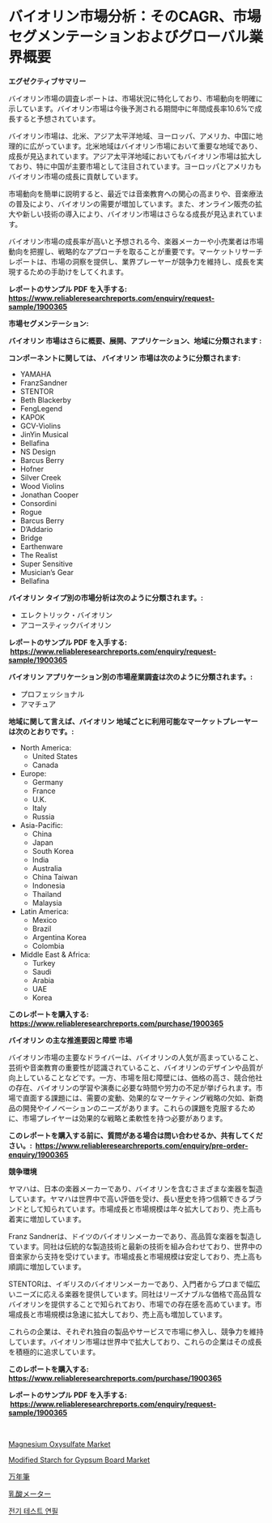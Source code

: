 <p><h1>バイオリン市場分析：そのCAGR、市場セグメンテーションおよびグローバル業界概要</h1></p><p><strong>エグゼクティブサマリー</strong></p>
<p><p>バイオリン市場の調査レポートは、市場状況に特化しており、市場動向を明確に示しています。バイオリン市場は今後予測される期間中に年間成長率10.6%で成長すると予想されています。</p><p>バイオリン市場は、北米、アジア太平洋地域、ヨーロッパ、アメリカ、中国に地理的に広がっています。北米地域はバイオリン市場において重要な地域であり、成長が見込まれています。アジア太平洋地域においてもバイオリン市場は拡大しており、特に中国が主要市場として注目されています。ヨーロッパとアメリカもバイオリン市場の成長に貢献しています。</p><p>市場動向を簡単に説明すると、最近では音楽教育への関心の高まりや、音楽療法の普及により、バイオリンの需要が増加しています。また、オンライン販売の拡大や新しい技術の導入により、バイオリン市場はさらなる成長が見込まれています。</p><p>バイオリン市場の成長率が高いと予想される今、楽器メーカーや小売業者は市場動向を把握し、戦略的なアプローチを取ることが重要です。マーケットリサーチレポートは、市場の洞察を提供し、業界プレーヤーが競争力を維持し、成長を実現するための手助けをしてくれます。</p></p>
<p><strong>レポートのサンプル PDF を入手する: <a href="https://www.reliableresearchreports.com/enquiry/request-sample/1900365">https://www.reliableresearchreports.com/enquiry/request-sample/1900365</a></strong></p>
<p><strong>市場セグメンテーション:</strong></p>
<p><strong> バイオリン 市場はさらに概要、展開、アプリケーション、地域に分類されます :</strong></p>
<p><strong>コンポーネントに関しては、 バイオリン 市場は次のように分類されます: &nbsp;</strong></p>
<p><ul><li>YAMAHA</li><li>FranzSandner</li><li>STENTOR</li><li>Beth Blackerby</li><li>FengLegend</li><li>KAPOK</li><li>GCV-Violins</li><li>JinYin Musical</li><li>Bellafina</li><li>NS Design</li><li>Barcus Berry</li><li>Hofner</li><li>Silver Creek</li><li>Wood Violins</li><li>Jonathan Cooper</li><li>Consordini</li><li>Rogue</li><li>Barcus Berry</li><li>D’Addario</li><li>Bridge</li><li>Earthenware</li><li>The Realist</li><li>Super Sensitive</li><li>Musician’s Gear</li><li>Bellafina</li></ul></p>
<p><strong> バイオリン タイプ別の市場分析は次のように分類されます。:</strong></p>
<p><ul><li>エレクトリック・バイオリン</li><li>アコースティックバイオリン</li></ul></p>
<p><strong>レポートのサンプル PDF を入手する: &nbsp;<a href="https://www.reliableresearchreports.com/enquiry/request-sample/1900365">https://www.reliableresearchreports.com/enquiry/request-sample/1900365</a></strong></p>
<p><strong> バイオリン アプリケーション別の市場産業調査は次のように分類されます。:</strong></p>
<p><ul><li>プロフェッショナル</li><li>アマチュア</li></ul></p>
<p><strong>地域に関して言えば、バイオリン 地域ごとに利用可能なマーケットプレーヤーは次のとおりです。:</strong></p>
<p><ul>
    <li>
        North America:
        <ul>
            <li>United States</li>
            <li>Canada</li>
        </ul>
    </li>
    <li>
        Europe:
        <ul>
            <li>Germany</li>
            <li>France</li>
            <li>U.K.</li>
            <li>Italy</li>
            <li>Russia</li>
        </ul>
    </li>
    <li>
        Asia-Pacific:
        <ul>
            <li>China</li>
            <li>Japan</li>
            <li>South Korea</li>
            <li>India</li>
            <li>Australia</li>
            <li>China Taiwan</li>
            <li>Indonesia</li>
            <li>Thailand</li>
            <li>Malaysia</li>
        </ul>
    </li>
    <li>
        Latin America:
        <ul>
            <li>Mexico</li>
            <li>Brazil</li>
            <li>Argentina Korea</li>
            <li>Colombia</li>
        </ul>
    </li>
    <li>
        Middle East & Africa:
        <ul>
            <li>Turkey</li>
            <li>Saudi</li>
            <li>Arabia</li>
            <li>UAE</li>
            <li>Korea</li>
        </ul>
    </li>
    </ul></p>
<p><strong>このレポートを購入する: &nbsp;<a href="https://www.reliableresearchreports.com/purchase/1900365">https://www.reliableresearchreports.com/purchase/1900365</a></strong></p>
<p><strong>バイオリン の主な推進要因と障壁 市場</strong></p>
<p><p>バイオリン市場の主要なドライバーは、バイオリンの人気が高まっていること、芸術や音楽教育の重要性が認識されていること、バイオリンのデザインや品質が向上していることなどです。一方、市場を阻む障壁には、価格の高さ、競合他社の存在、バイオリンの学習や演奏に必要な時間や労力の不足が挙げられます。市場で直面する課題には、需要の変動、効果的なマーケティング戦略の欠如、新商品の開発やイノベーションのニーズがあります。これらの課題を克服するために、市場プレイヤーは効果的な戦略と柔軟性を持つ必要があります。</p></p>
<p><strong>このレポートを購入する前に、質問がある場合は問い合わせるか、共有してください。:&nbsp; <a href="https://www.reliableresearchreports.com/enquiry/pre-order-enquiry/1900365">https://www.reliableresearchreports.com/enquiry/pre-order-enquiry/1900365</a></strong></p>
<p><strong>競争環境</strong></p>
<p><p>ヤマハは、日本の楽器メーカーであり、バイオリンを含むさまざまな楽器を製造しています。ヤマハは世界中で高い評価を受け、長い歴史を持つ信頼できるブランドとして知られています。市場成長と市場規模は年々拡大しており、売上高も着実に増加しています。</p><p>Franz Sandnerは、ドイツのバイオリンメーカーであり、高品質な楽器を製造しています。同社は伝統的な製造技術と最新の技術を組み合わせており、世界中の音楽家から支持を受けています。市場成長と市場規模は安定しており、売上高も順調に増加しています。</p><p>STENTORは、イギリスのバイオリンメーカーであり、入門者からプロまで幅広いニーズに応える楽器を提供しています。同社はリーズナブルな価格で高品質なバイオリンを提供することで知られており、市場での存在感を高めています。市場成長と市場規模は急速に拡大しており、売上高も増加しています。</p><p>これらの企業は、それぞれ独自の製品やサービスで市場に参入し、競争力を維持しています。バイオリン市場は世界中で拡大しており、これらの企業はその成長を積極的に追求しています。</p></p>
<p><strong>このレポートを購入する: &nbsp; <a href="https://www.reliableresearchreports.com/purchase/1900365">https://www.reliableresearchreports.com/purchase/1900365</a></strong></p>
<p><strong>レポートのサンプル PDF を入手する: &nbsp;<a href="https://www.reliableresearchreports.com/enquiry/request-sample/1900365">https://www.reliableresearchreports.com/enquiry/request-sample/1900365</a></strong><strong></strong></p>
<p>&nbsp;</p>
<p><p><a href="https://issuu.com/reportprime-2/docs/magnesium-oxysulfate-market-size-2030.pptx">Magnesium Oxysulfate Market</a></p><p><a href="https://github.com/globismark/Market-Research-Report-List-2/blob/main/modified-starch-for-gypsum-board-market.md">Modified Starch for Gypsum Board Market</a></p><p><a href="https://github.com/bevdtkn4419963/Market-Research-Report-List-1/blob/main/56801851623.md">万年筆</a></p><p><a href="https://medium.com/@rodhoppe07/%E4%B9%B3%E9%85%B8%E3%83%A1%E3%83%BC%E3%82%BF%E3%83%BC%E3%83%9E%E3%83%BC%E3%82%B1%E3%83%83%E3%83%88%E3%81%AF-%E5%B8%82%E5%A0%B4%E3%82%B7%E3%82%A7%E3%82%A2-%E5%B8%82%E5%A0%B4%E3%83%88%E3%83%AC%E3%83%B3%E3%83%89-%E5%B8%82%E5%A0%B4%E6%88%90%E9%95%B7%E3%81%AB%E9%96%A2%E3%81%99%E3%82%8B%E6%83%85%E5%A0%B1%E3%82%92%E6%8F%90%E4%BE%9B%E3%81%97%E3%81%BE%E3%81%99-2d2bf7184552">乳酸メーター</a></p><p><a href="https://medium.com/@felipegrrady654556/%EC%A0%84%EA%B8%B0-%EC%8B%9C%ED%97%98-%ED%8E%9C%EC%8A%AC-%EC%8B%9C%EC%9E%A5-%EA%B7%9C%EB%AA%A8-%EC%8B%9C%EC%9E%A5-%EC%A0%84%EB%A7%9D-%EB%B0%8F-%EC%8B%9C%EC%9E%A5-%EC%98%88%EC%B8%A1-2024%EB%85%84%EB%B6%80%ED%84%B0-2031%EB%85%84%EA%B9%8C%EC%A7%80-99a923021155">전기 테스트 연필</a></p></p>